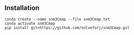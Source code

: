 
## Installation

```
conda create --name snm3Cmap --file snm3Cmap.txt
conda activate snm3Cmap
pip install git+https://github.com/solveforj/snm3Cmap.git
```
